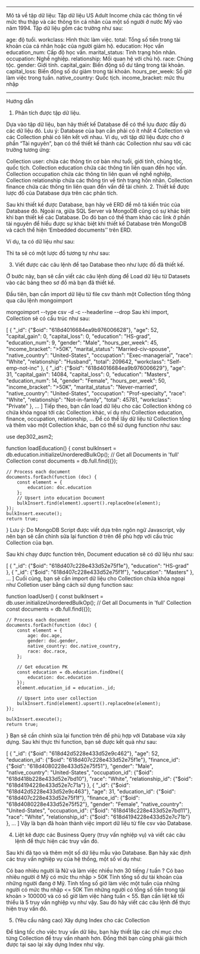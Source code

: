 ***

Mô tả về tập dữ liệu: Tập dữ liệu US Adult Income chứa các thông tin về mức thu thập và các thông tin cá nhân của một số người ở nước Mỹ vào năm 1994. Tập dữ liệu gồm các trường như sau:

age: độ tuổi.
workclass: Hình thức làm việc.
total: Tổng số tiền trong tài khoản của cá nhân hoặc của người giám hộ.
education: Học vấn
education_num: Cấp độ học vấn.
marital_status: Tình trạng hôn nhân.
occupation: Nghề nghiệp.
relationship: Mối quan hệ với chủ hộ.
race: Chủng tộc.
gender: Giới tính.
capital_gain: Biến động số dư tăng trong tài khoản.
capital_loss: Biến động số dư giảm trong tài khoản.
hours_per_week: Số giờ làm việc trong tuần.
native_country: Quốc tịch.
income_bracket: mức thu nhập

***

Hướng dẫn

1. Phân tích được tập dữ liệu.

Dựa vào tập dữ liệu, bạn hãy thiết kế Database để có thể lưu được đầy đủ các dữ liệu đó. Lưu ý: Database của bạn cần phải có ít nhất 4 Collection và các Collection phải có liên kết với nhau. Ví dụ, với tập dữ liệu được cho ở phần “Tài nguyên”, bạn có thể thiết kế thành các Collection như sau với các trường tương ứng:

Collection user: chứa các thông tin cơ bản như tuổi, giới tính, chủng tộc, quốc tịch.
Collection education chứa các thông tin liên quan đến học vấn.
Collection occupation chứa các thông tin liên quan về nghề nghiệp,
Collection relationship chứa các thông tin về tình trạng hôn nhân.
Collection finance chứa các thông tin liên quan đến vấn đề tài chính.
2. Thiết kế được lược đồ của Database dựa trên các phân tích.

Sau khi thiết kế được Database, bạn hãy vẽ ERD để mô tả kiến trúc của Database đó. Ngoài ra, giữa SQL Server và MongoDB cũng có sự khác biệt khi bạn thiết kế các Database. Do đó bạn có thể tham khảo các link ở phần tài nguyên để hiểu được sự khác biệt khi thiết kế Database trên MongoDB và cách thể hiện ‘Embedded documents’’ trên ERD.

Ví dụ, ta có dữ liệu như sau:



Thì ta sẽ có một lược đồ tương tự như sau:



3. Viết được các câu lệnh để tạo Database theo như lược đồ đã thiết kế.

Ở bước này, bạn sẽ cần viết các câu lệnh dùng để Load dữ liệu từ Datasets vào các bảng theo sơ đồ mà bạn đã thiết kế. 

Đầu tiên, bạn cần import dữ liệu từ file csv thành một Collection tổng thông qua câu lệnh mongoimport

mongoimport --type csv -d <database> -c <collection> --headerline --drop <file>
Sau khi import, Collection sẽ có cấu trúc như sau:

[
  {
    "_id": {"$oid": "618d4016684ea9b976006628"},
    "age": 52,
    "capital_gain": 0,
    "capital_loss": 0,
    "education": "HS-grad",
    "education_num": 9,
    "gender": "Male",
    "hours_per_week": 45,
    "income_bracket": ">50K",
    "marital_status": "Married-civ-spouse",
    "native_country": "United-States",
    "occupation": "Exec-managerial",
    "race": "White",
    "relationship": "Husband",
    "total": 209642,
    "workclass": "Self-emp-not-inc"
  },
  {
    "_id": {"$oid": "618d4016684ea9b976006629"},
    "age": 31,
    "capital_gain": 14084,
    "capital_loss": 0,
    "education": "Masters",
    "education_num": 14,
    "gender": "Female",
    "hours_per_week": 50,
    "income_bracket": ">50K",
    "marital_status": "Never-married",
    "native_country": "United-States",
    "occupation": "Prof-specialty",
    "race": "White",
    "relationship": "Not-in-family",
    "total": 45781,
    "workclass": "Private"
  },
  ...
]
Tiếp theo, bạn cần load dữ liệu cho các Collection không có chứa khóa ngoại tới các Collection khác, ví dụ như Collection education, finance, occupation, relationship, ... Để có thể lấy dữ liệu từ Collection tổng và thêm vào một Collection khác, bạn có thể sử dụng function như sau:

use dep302_asm2;

function loadEducation() {
	const bulkInsert = db.education.initializeUnorderedBulkOp();
	// Get all Documents in 'full' Collection
	const documents = db.full.find({});

	// Process each document
	documents.forEach(function (doc) {
		const element = {
			education: doc.education
		};
		// Upsert into education Document
		bulkInsert.find(element).upsert().replaceOne(element);
	});
	bulkInsert.execute();
	return true;
}
Lưu ý:  Do MongoDB Script được viết dựa trên ngôn ngữ Javascript, vậy nên bạn sẽ cần chỉnh sửa lại function ở trên để phù hợp với cấu trúc Collection của bạn.

Sau khi chạy được function trên, Document education sẽ có dữ liệu như sau:


[
  {
    "_id": {"$oid": "618d407c228e433d52e75f1e"},
    "education": "HS-grad"
  },
  {
    "_id": {"$oid": "618d407c228e433d52e75f1f"},
    "education": "Masters"
  },
  ...
]
Cuối cùng, bạn sẽ cần import dữ liệu cho Collection chứa khóa ngoại như Colletion user bằng cách sử dụng function sau:

function loadUser() {
	const bulkInsert = db.user.initializeUnorderedBulkOp();
	// Get all Documents in 'full' Collection
	const documents = db.full.find({});

	// Process each document
	documents.forEach(function (doc) {
		const element = {
			age: doc.age,
			gender: doc.gender,
			native_country: doc.native_country,
			race: doc.race,
		};

		// Get education PK
		const education = db.education.findOne({
			education: doc.education
		});
		element.education_id = education._id;

		// Upsert into user collection
		bulkInsert.find(element).upsert().replaceOne(element);
	});

	bulkInsert.execute();
	return true;
}
Bạn sẽ cần chỉnh sửa lại function trên để phù hợp với Database vừa xây dựng. Sau khi thực thi function, bạn sẽ được kết quả như sau:

[
  {
    "_id": {"$oid": "618d42d5228e433d52e9c462"},
    "age": 52,
    "education_id": {"$oid": "618d407c228e433d52e75f1e"},
    "finance_id": {"$oid": "618d4080228e433d52e75f51"},
    "gender": "Male",
    "native_country": "United-States",
    "occupation_id": {"$oid": "618d418b228e433d52e7bd10"},
    "race": "White",
    "relationship_id": {"$oid": "618d4194228e433d52e7c71a"}
  },
  {
    "_id": {"$oid": "618d42d5228e433d52e9c463"},
    "age": 31,
    "education_id": {"$oid": "618d407c228e433d52e75f1f"},
    "finance_id": {"$oid": "618d4080228e433d52e75f52"},
    "gender": "Female",
    "native_country": "United-States",
    "occupation_id": {"$oid": "618d418c228e433d52e7bd11"},
    "race": "White",
    "relationship_id": {"$oid": "618d4194228e433d52e7c71b"}
  },
  ...
]
Vậy là bạn đã hoàn thành việc import dữ liệu từ file csv vào Database.

4. Liệt kê được các Business Query (truy vấn nghiệp vụ) và viết các câu lệnh để thực hiện các truy vấn đó.

Sau khi đã tạo và thêm một số dữ liệu mẫu vào Database. Bạn hãy xác định các truy vấn nghiệp vụ của hệ thống, một số ví dụ như:

Có bao nhiêu người là Nữ và làm việc nhiều hơn 30 tiếng / tuần ?
Có bao nhiêu người ở Mỹ có mức thu nhập > 50K
Tính tổng số dư tài khoản của những người đang ở Mỹ.
Tính tổng số giờ làm việc một tuần của những người có mức thu nhập <= 50K
Tìm những người có tổng số tiền trong tài khoản > 100000 và có số giờ làm việc hàng tuần < 55.
Bạn cần liệt kê tối thiểu là 5 truy vấn nghiệp vụ như vậy. Sau đó hãy viết các câu lệnh để thực hiện truy vấn đó.


 5. (Yêu cầu nâng cao) Xây dựng Index cho các Collection

Để tăng tốc cho việc truy vấn dữ liệu, bạn hãy thiết lập các chỉ mục cho từng Collection để truy vấn nhanh hơn. Đồng thời bạn cũng phải giải thích được tại sao lại xây dựng Index như vậy.